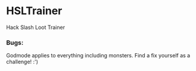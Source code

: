 # HSLTrainer

Hack Slash Loot Trainer

### Bugs:

Godmode applies to everything including monsters. Find a fix yourself as a challenge! :')
